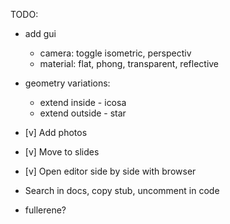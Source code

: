 TODO:
- add gui
  - camera: toggle isometric, perspectiv
  - material: flat, phong, transparent, reflective

- geometry variations:
  - extend inside - icosa
  - extend outside - star

- [v] Add photos
- [v] Move to slides
- [v] Open editor side by side with browser
- Search in docs, copy stub, uncomment in code

- fullerene?
